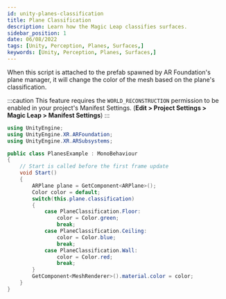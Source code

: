 ```yaml
---
id: unity-planes-classification
title: Plane Classification
description: Learn how the Magic Leap classifies surfaces.
sidebar_position: 1
date: 06/08/2022
tags: [Unity, Perception, Planes, Surfaces,]
keywords: [Unity, Perception, Planes, Surfaces,]
---
```


When this script is attached to the prefab spawned by AR Foundation's plane manager, it will change the color of the mesh based on the plane's classification.

:::caution
This feature requires the `WORLD_RECONSTRUCTION` permission to be enabled in your project's Manifest Settings. (**Edit > Project Settings > Magic Leap > Manifest Settings**)
:::

```csharp showLineNumbers
using UnityEngine;
using UnityEngine.XR.ARFoundation;
using UnityEngine.XR.ARSubsystems;

public class PlanesExample : MonoBehaviour
{
    // Start is called before the first frame update
    void Start()
    {
        ARPlane plane = GetComponent<ARPlane>();
        Color color = default;
        switch(this.plane.classification)
        {
            case PlaneClassification.Floor:
                color = Color.green;
                break;
            case PlaneClassification.Ceiling:
                color = Color.blue;
                break;
            case PlaneClassification.Wall:
                color = Color.red;
                break;
        }
        GetComponent<MeshRenderer>().material.color = color;
    }
}
```


